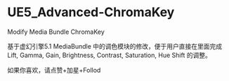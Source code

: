 # UE5_Advanced-ChromaKey
Modify Media Bundle ChromaKey


基于虚幻引擎5.1  MediaBundle 中的调色模块的修改，便于用户直接在里面完成 Lift, Gamma, Gain, Brightness,  Contrast,  Saturation, Hue Shift 的调整。



如果你喜欢，请点赞+加星+Follod

